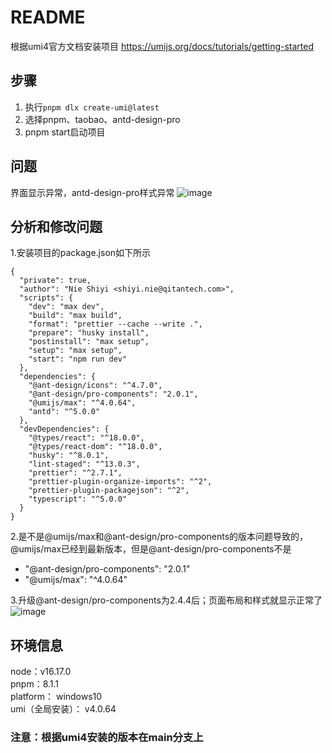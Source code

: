 # README
根据umi4官方文档安装项目 https://umijs.org/docs/tutorials/getting-started

## 步骤
1. 执行`pnpm dlx create-umi@latest`
2. 选择pnpm、taobao、antd-design-pro
3. pnpm start启动项目

## 问题
界面显示异常，antd-design-pro样式异常
![image](https://user-images.githubusercontent.com/35129125/230373364-b537a845-f1f0-4dab-b5e0-a68f22a27670.png)

## 分析和修改问题
1.安装项目的package.json如下所示
```
{
  "private": true,
  "author": "Nie Shiyi <shiyi.nie@qitantech.com>",
  "scripts": {
    "dev": "max dev",
    "build": "max build",
    "format": "prettier --cache --write .",
    "prepare": "husky install",
    "postinstall": "max setup",
    "setup": "max setup",
    "start": "npm run dev"
  },
  "dependencies": {
    "@ant-design/icons": "^4.7.0",
    "@ant-design/pro-components": "2.0.1",
    "@umijs/max": "^4.0.64",
    "antd": "^5.0.0"
  },
  "devDependencies": {
    "@types/react": "^18.0.0",
    "@types/react-dom": "^18.0.0",
    "husky": "^8.0.1",
    "lint-staged": "^13.0.3",
    "prettier": "^2.7.1",
    "prettier-plugin-organize-imports": "^2",
    "prettier-plugin-packagejson": "^2",
    "typescript": "^5.0.0"
  }
}
```

2.是不是@umijs/max和@ant-design/pro-components的版本问题导致的，@umijs/max已经到最新版本，但是@ant-design/pro-components不是
- "@ant-design/pro-components": "2.0.1"
- "@umijs/max": "^4.0.64"

3.升级@ant-design/pro-components为2.4.4后；页面布局和样式就显示正常了
![image](https://user-images.githubusercontent.com/35129125/230373985-3bcc308c-fc80-4921-8828-4b0bde4afe94.png)

## 环境信息
node：v16.17.0  
pnpm：8.1.1  
platform： windows10  
umi（全局安装）： v4.0.64  

### 注意：根据umi4安装的版本在main分支上
